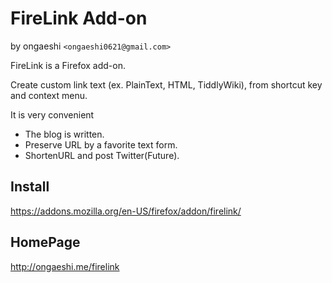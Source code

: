 FireLink Add-on
====================
by ongaeshi ``<ongaeshi0621@gmail.com>``

FireLink is a Firefox add-on.

Create custom link text (ex. PlainText, HTML, TiddlyWiki),
from shortcut key and context menu.

It is very convenient
* The blog is written.
* Preserve URL by a favorite text form.
* ShortenURL and post Twitter(Future).

Install
---------------
https://addons.mozilla.org/en-US/firefox/addon/firelink/

HomePage
---------------
http://ongaeshi.me/firelink

	
